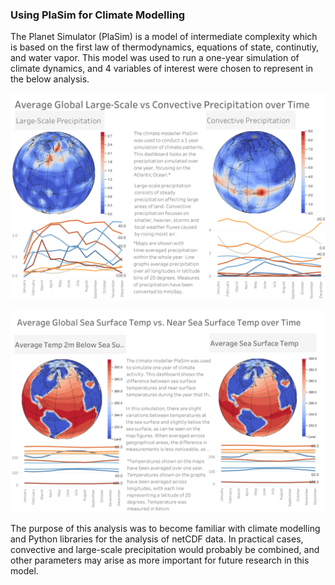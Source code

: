 ### Using PlaSim for Climate Modelling

The Planet Simulator (PlaSim) is a model of intermediate complexity which is based on the first law of thermodynamics, equations of state, continutiy, and water vapor. This model was used to run a one-year simulation of climate dynamics, and 4 variables of interest were chosen to represent in the below analysis. 
<p>
  <img src="https://github.com/amethystaurora-robo/mini_project/blob/main/precip.png">
</p>
<p>
  <img src="https://github.com/amethystaurora-robo/mini_project/blob/main/sst.png">
</p>

The purpose of this analysis was to become familiar with climate modelling and Python libraries for the analysis of netCDF data. In practical cases, convective and large-scale precipitation would probably be combined, and other parameters may arise as more important for future research in this model. 
